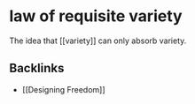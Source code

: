 # law of requisite variety

The idea that [[variety]] can only absorb variety.


<a id="orge74fc56"></a>

## Backlinks

-   [[Designing Freedom]]

